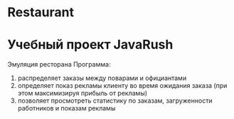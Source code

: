 # Restaurant
# Учебный проект JavaRush
Эмуляция ресторана
Программа:
  1. распределяет заказы между поварами и официантами
  2. определяет показ рекламы клиенту во время ожидания заказа (при этом максимизируя прибыль от рекламы)
  3. позволяет просмотреть статистику по заказам, загруженности работников и показам рекламы
